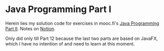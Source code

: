 # Java Programming Part I

Herein lies my solution code for exercises in mooc.fi's [Java Programming Part II](https://java-programming.mooc.fi/part-2). Notes on [Notion](https://ranmerc.notion.site/Java-Notes-II-706e73b3383545269bcce4873bd0c03a).

Only did only till Part 12 because the last two parts are based on JavaFX, which I have no intention of and need to learn at this moment.
